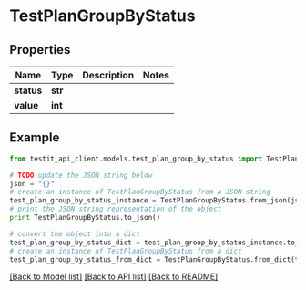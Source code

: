 # TestPlanGroupByStatus


## Properties
Name | Type | Description | Notes
------------ | ------------- | ------------- | -------------
**status** | **str** |  | 
**value** | **int** |  | 

## Example

```python
from testit_api_client.models.test_plan_group_by_status import TestPlanGroupByStatus

# TODO update the JSON string below
json = "{}"
# create an instance of TestPlanGroupByStatus from a JSON string
test_plan_group_by_status_instance = TestPlanGroupByStatus.from_json(json)
# print the JSON string representation of the object
print TestPlanGroupByStatus.to_json()

# convert the object into a dict
test_plan_group_by_status_dict = test_plan_group_by_status_instance.to_dict()
# create an instance of TestPlanGroupByStatus from a dict
test_plan_group_by_status_from_dict = TestPlanGroupByStatus.from_dict(test_plan_group_by_status_dict)
```
[[Back to Model list]](../README.md#documentation-for-models) [[Back to API list]](../README.md#documentation-for-api-endpoints) [[Back to README]](../README.md)


